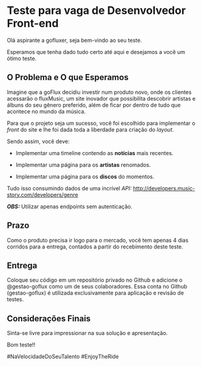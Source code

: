# Teste para vaga de Desenvolvedor Front-end

Olá aspirante a gofluxer, seja bem-vindo ao seu teste.

Esperamos que tenha dado tudo certo até aqui e desejamos a você um ótimo teste.

## O Problema e O que Esperamos
Imagine que a goFlux decidiu investir num produto novo, onde os clientes acessarão o fluxMusic, um site inovador que possibilita descobrir artistas e álbuns do seu gênero preferido, além de ficar por dentro de tudo que acontece no mundo da música.

Para que o projeto seja um sucesso, você foi escolhido para implementar o *front* do site e lhe foi dada toda a liberdade para criação do *layout*.


Sendo assim, você deve:

- Implementar uma timeline contendo as **notícias** mais recentes.

- Implementar uma página para os **artistas** renomados.

- Implementar uma página para os **discos** do momentos.



Tudo isso consumindo dados de uma incrível *API:* http://developers.music-story.com/developers/genre


***OBS:*** Utilizar apenas endpoints sem autenticação.


## Prazo
Como o produto precisa ir logo para o mercado, você tem apenas 4 dias corridos para a entrega, contados a partir do recebimento deste teste.


## Entrega
Coloque seu código em um repositório privado no Github e adicione o @gestao-goflux como um de seus colaboradores. Essa conta no Github (gestao-goflux) é utilizada exclusivamente para aplicação e revisão de testes.


## Considerações Finais
Sinta-se livre para impressionar na sua solução e apresentação.

Bom teste!!

#NaVelocidadeDoSeuTalento #EnjoyTheRide
